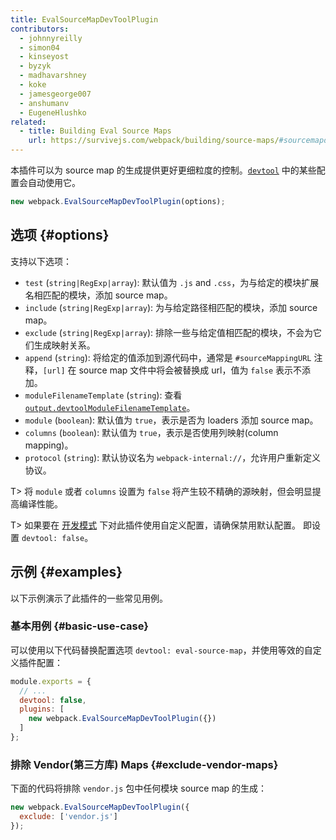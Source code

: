 ```yaml
---
title: EvalSourceMapDevToolPlugin
contributors:
  - johnnyreilly
  - simon04
  - kinseyost
  - byzyk
  - madhavarshney
  - koke
  - jamesgeorge007
  - anshumanv
  - EugeneHlushko
related:
  - title: Building Eval Source Maps
    url: https://survivejs.com/webpack/building/source-maps/#sourcemapdevtoolplugin-and-evalsourcemapdevtoolplugin
---
```


本插件可以为 source map 的生成提供更好更细粒度的控制。[`devtool`](/configuration/devtool/) 中的某些配置会自动使用它。

``` js
new webpack.EvalSourceMapDevToolPlugin(options);
```


## 选项 {#options}

支持以下选项：

- `test` (`string|RegExp|array`): 默认值为 `.js` and `.css`，为与给定的模块扩展名相匹配的模块，添加 source map。
- `include` (`string|RegExp|array`): 为与给定路径相匹配的模块，添加 source map。
- `exclude` (`string|RegExp|array`): 排除一些与给定值相匹配的模块，不会为它们生成映射关系。
- `append` (`string`): 将给定的值添加到源代码中，通常是 `#sourceMappingURL` 注释，`[url]` 在 source map 文件中将会被替换成 url，值为 `false` 表示不添加。
- `moduleFilenameTemplate` (`string`): 查看 [`output.devtoolModuleFilenameTemplate`](/configuration/output/#outputdevtoolmodulefilenametemplate)。
- `module` (`boolean`): 默认值为 `true`，表示是否为 loaders 添加 source map。
- `columns` (`boolean`): 默认值为 `true`，表示是否使用列映射(column mapping)。
- `protocol` (`string`): 默认协议名为 `webpack-internal://`，允许用户重新定义协议。

T> 将 `module` 或者 `columns` 设置为 `false` 将产生较不精确的源映射，但会明显提高编译性能。

T> 如果要在 [开发模式](/configuration/mode/#mode-development) 下对此插件使用自定义配置，请确保禁用默认配置。 即设置 `devtool: false`。 

## 示例 {#examples}

以下示例演示了此插件的一些常见用例。

### 基本用例 {#basic-use-case}

可以使用以下代码替换配置选项 `devtool: eval-source-map`，并使用等效的自定义插件配置：

```js
module.exports = {
  // ...
  devtool: false,
  plugins: [
    new webpack.EvalSourceMapDevToolPlugin({})
  ]
};
```

### 排除 Vendor(第三方库) Maps {#exclude-vendor-maps}

下面的代码将排除 `vendor.js` 包中任何模块 source map 的生成：

``` js
new webpack.EvalSourceMapDevToolPlugin({
  exclude: ['vendor.js']
});
```
